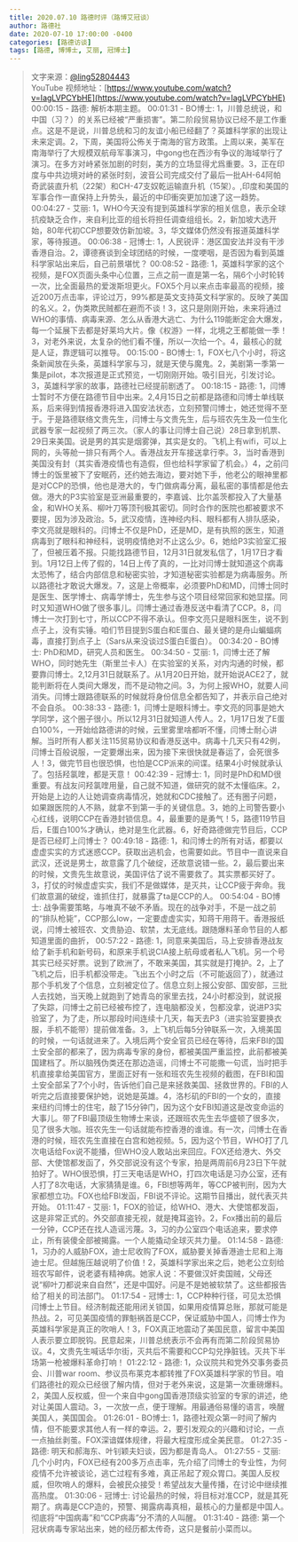 ```yaml
---
title: 2020.07.10 路德时评（路博艾冠谈）
author: 路德社
date: 2020-07-10 17:00:00 -0400
categories: [路德访谈]
tags: [路德, 博博士, 艾丽, 冠博士]
---
```


> 文字来源：[@ling52804443](https://twitter.com/ling52804443)  
> YouTube 视频地址：[https://www.youtube.com/watch?v=IagLVPCYbHE](https://www.youtube.com/watch?v=IagLVPCYbHE)
00:00:15 - 路德: 解析本期主题。
00:01:31 - BO博士: 1，川普总统说，和中国（习？）的关系已经被“严重损害”。第二阶段贸易协议已经不是工作重点。这是不是说，川普总统和习的友谊小船已经翻了？英雄科学家的出现让未来定调。2，下周，美国将公佈关于南海的官方政策。上周以来，美军在南海举行了大规模双航母军事演习，中gong也在西沙有争议的海域举行了演习。在多方对峙紧张加剧的时刻，美方的立场显得尤爲重要。3，正在印度与中共边境对峙的紧张时刻，波音公司完成交付了最后一批AH-64阿帕奇武装直升机（22架）和CH-47支奴乾运输直升机（15架）。,印度和美国的军事合作一直保持上升势头，最近的中印衝突更加加速了这一趋势。
00:04:27 - 艾丽: 1，WHO今天没有提到英雄科学家的相关信息，表示全球抗疫缺乏合作，来自利比亚的组长将担任调查组组长。2，新加坡大选开始，80年代初CCP想要效仿新加坡。3，华文媒体仍然没有报道英雄科学家，等待报道。
00:06:38 - 冠博士: 1，人民锐评：港区国安法并没有干涉香港自治。2，谭德赛谈到全球团结的时候，一度哽咽，是否因为看到英雄科学家站出来后，自己前景堪忧？
00:08:52 - 路德: 1，英雄科学家的这个视频，是FOX页面头条中心位置，三点之前一直是第一名，隔6个小时轮转一次，比全面最热的爱泼斯坦更火。FOX5个月以来点击率最高的视频，接近200万点击率，评论过万，99%都是英文支持英文科学家的。反映了美国的名义。2，伪类欺民贼都在避而不谈！3，这只是刚刚开始，未来将通过WHO的事情、病毒来源、怎么从香港大逃亡、为什么119能断定会大爆发，每一个延展下去都是好莱坞大片。像《权游》一样，北境之王都能做一季！3，对老外来说，太复杂的他们看不懂，所以一次给一个。4，最核心的就是人证，靠逻辑可以推导。
00:15:00 - BO博士: 1，FOX七八个小时，将这条新闻放在头条，英雄科学家与习，就是天使与魔鬼。2，美剧第一季第一集是pilot，本次报道是正式预览，一切刚刚开始。吸引目光，引发讨论。3，英雄科学家的故事，路德社已经提前剧透了。
00:18:15 - 路德: 1，闫博士暂时不方便在路德节目中出来。2,4月15日之前都是路德和闫博士单线联系，后来得到情报香港将进入国安法状态，立刻预警闫博士，她还觉得不至于。于是路德联络文贵先生，闫博士与文贵先生，后与班农先生及一位生化武器专家一起视频了两三次。（家人的事让闫博士自己说）28日拿到机票、29日来美国。说是男的其实是烟雾弹，其实是女的。飞机上有wifi，可以上网的，头等舱一排只有两个人。香港战友开车接送拿行李。3，当时香港到美国没有封（其实香港疫情也有造假，但也给科学家留了机会。）4，之前闫博士的饭里被下了安眠药，还约她去海边，要对她下手，他老公的眼神里都是对CCP的恐惧，他也是港大的，专门做病毒分离，最私密的事情都是他去做。港大的P3实验室是亚洲最重要的，李嘉诚、比尔盖茨都投入了大量基金，和WHO关系、柳叶刀等顶刊极其密切。同时合作的医院也都被要求不要提，因为涉及政治。5，武汉疫情，连神经内科、眼科都有人排队感染，李文亮就是眼科的。闫博士不仅是PhD，还是MD，是有执照的医生，知道病毒到了眼科和神经科，说明疫情绝对不止这么少。6，她给P3实验室汇报了，但被压着不报。只能找路德节目，12月31日就发私信了，1月17日才看到。1月12日上传了假的，14日上传了真的，一比对闫博士就知道这个病毒太恐怖了，结合内部信息和秘密实验，才知道秘密实验都是为病毒服务。所以路德社才敢说大爆发。7，这是上帝概率，必须要PhD和MD，闫博士同时是医生、医学博士、病毒学博士，先生参与这个项目经常回家和她显摆。同时又知道WHO做了很多事儿。闫博士通过香港反送中看清了CCP。8，闫博士一次打到七寸，所以CCP不得不承认。但李文亮只是眼科医生，说不到点子上，没有实锤。咱们节目提到S蛋白和E蛋白、最关键的是舟山蝙蝠病毒，直接打到点子上（Sars从来没谈过S蛋白E蛋白）。
00:34:20 - BO博士: PhD和MD，研究人员和医生。
00:34:50 - 艾丽: 1，闫博士还了解WHO，同时她先生（斯里兰卡人）在实验室的关系，对内沟通的时候，都要靠闫博士。2,12月31日就联系了。从1月20日开始，就开始说ACE2了，就能判断将在人类间大爆发，而不是动物之间。3，为何上报WHO，就要人间消失。闫博士跟路德联系的时候就将身份信息全都告知了，并表示自己绝对不会自杀。
00:38:33 - 路德: 1，闫博士是眼科博士。李文亮的同事是她大学同学，这个圈子很小。所以12月31日就知道人传人。2，1月17日发了E蛋白100%，一开始给路德讲的时候，云里雾里啥都听不懂，闫博士耐心讲解。当时所有人都关注115贸易协议和香港反送中。病毒十几天只有42例，闫博士百般说服，一定要爆出来，因为接下来很快就是春运了，会死很多人！3，做完节目也很恐惧，也怕是CCP派来的间谍。结果4小时候就承认了。包括羟氯喹，都是天意！
00:42:39 - 冠博士: 1，同时是PhD和MD很重要。有战友问羟氯喹用量，自己就不知道，做研究的就不太懂临床。2，开始是上边的人让她调查病毒情况，她就和CDC接触了。还有圈子问题，如果跟医院的人不熟，就拿不到第一手的关键信息。3，她的上司警告要小心红线，说明CCP在香港封锁信息。4，最重要的是勇气！5，路德119节目后，E蛋白100%才确认，绝对是生化武器。6，好奇路德做完节目后，CCP是否已经盯上闫博士？
00:49:18 - 路德: 1，和闫博士的所有对话，都要以虚虚实实的方式迷惑CCP。获取出逃机会，也需要如此。节目中一直说来自武汉，还说是男士，故意露了几个破绽，还故意说错一些。2，最后要出来的时候，文贵先生故意说，美国评估了说不需要救了。其实票都买好了。3，打仗的时候虚虚实实，我们不是做媒体，是灭共，让CCP疲于奔命。我们故意漏的破绽，谁抓住打，就暴露了ta是CCP的人。
00:54:04 - BO博士: 战争需要策略，与唯真不破不矛盾。现在的战争对手，不是一战之前的“排队枪毙”，CCP那么low，一定要虚虚实实，知蒋干用蒋干。香港报纸说，闫博士被班农、文贵胁迫、软禁，太无底线。跟随爆料革命节目的人都知道里面的曲折，
00:57:22 - 路德: 1，同意来美国后，马上安排香港战友给了新手机和新号码，和原来手机说CIA接上航母或者私人飞机。另一个号其实已经买好票。说到了欧洲了，不敢来美国，其实就是打掩护。2，上了飞机之后，旧手机都没带走。飞出五个小时之后（不可能返回了），就通过那个手机发了个信息，立刻被定位了。信息立刻上报公安部、国安部，三批人去找她，当天晚上就跑到了她青岛的家里去找，24小时都没到，就说报了失踪，闫博士之前已经被布控了，连电脑都没关，包都没拿，说进P3实验室了，为了走，所以那段时间连续十几天，每天去P3（进实验室要换衣服，手机不能带）提前做准备。3，上飞机后每5分钟联系一次，入境美国的时候，一句话就进来了。入境后两个安全官员已经在等待，后来FBI的国土安全部的都来了，因为病毒专家的身份，都被美国严重监控，此前都被美国建档了。所以脑残伪类还在那边造谣，闫博士不可能撒一句谎，当时把手机直接拿给美国官方，里面正好有一张和班农先生视频的截图，在FBI和国土安全部呆了7个小时，告诉他们自己是来拯救美国、拯救世界的。FBI的人听完之后直接要保护她，说她是英雄。4，洛杉矶的FBI的一个女的，直接来纽约闫博士的住宅，敲了15分钟门，因为这个女FBI知道这是改变命运的大事儿。带了FBI最顶级生物博士来谈，还跟班农先生去华盛顿了很多次，见了很多大咖。班农先生一句话就能布控香港的谁谁。有一次，闫博士在香港的时候，班农先生直接在白宫和她视频。5，因为这个节目，WHO打了几次电话给Fox说不能播，但WHO没人敢站出来回应。FOX还给港大、外交部、大使馆都发函了，外交部说没有这个专家，拍是两周前6月23日下午就拍好了。WHO很恐惧，打三天电话是WHO，打四次电话是习办公室，还有人打了8次电话，大家猜猜是谁。6，FBI想等两年，等CCP被判刑，因为大家都想立功。FOX也给FBI发函，FBI说不评论。这期节目播出，就代表灭共开始。
01:11:47 - 艾丽: 1，FOX的验证，给WHO、港大、大使馆都发函，这是非常正式的。外交部直接无视，就是掩耳盗铃。2，Fox播出前的最后一分钟，CCP还在找人造谣污蔑。3，习的办公室四个电话追来，要求停止，所有装傻全部被揭露。一个人能撬动全球灭共力量。
01:14:58 - 路德: 1，习办的人威胁FOX，迪士尼收购了FOX，威胁要关掉香港迪士尼和上海迪士尼。但越施压越说明了价值！2，英雄科学家出来之后，她老公立刻给班农写邮件，说老婆有精神病。她家人说：不要做汉奸卖国贼，父母还说“柳叶刀都说来自自然”，还是中国好。问是不是她被软禁了。这些都报告给了相关的司法部门。
01:17:54 - 冠博士: 1，CCP种种行径，可见太恐惧闫博士上节目。经济制裁还能用闭关锁国，如果用疫情算总账，那就可能是热战。2，可见美国疫情的罪魁祸首是CCP，保证威胁中国人，闫博士作为英雄科学家是真正的吹哨人！3，FOX真正地震动了美国民意，留言中美国人表示要立即脱钩。民意起来，川普总统表示不会再有而第二阶段贸易协议。4，文贵先生喊话华尔街，灭共后不需要和CCP勾兑挣脏钱。灭共下半场第一枪被爆料革命打响！
01:22:12 - 路德: 1，众议院共和党外交事务委员会、川普war room、参议员布莱克本都转推了FOX英雄科学家的节目。咱们路德社的观众已经很了解内情，但对于老外来说，这是第一次重磅爆料。2，美国人反权威，但一个来自中gong国香港顶级实验室的专家的讲述，绝对让美国人震动。3，一次放一点，便于理解。用最通俗易懂的语言，唤醒美国人，美国国会。
01:26:01 - BO博士: 1，路德社观众第一时间了解内情，但不能要求其他人有一样的幸运。2，要引发观众的兴趣和讨论，一点一点抽丝剥茧。FOX深谙媒体规律，将最大程度形成全美民意。
01:27:35 - 路德: 明天和郝海东、叶钊颖夫妇谈，因为都是青岛人。
01:27:55 - 艾丽: 几个小时内，FOX已经有200多万点击率，先介绍了闫博士的专业性，为何疫情不允许被谈论，逃亡过程有多难，真正吊起了观众胃口。美国人反权威，但吹哨人的爆料，会被民众接受！希望战友大量传播，在讨论中继续推高热度。
01:30:06 - 冠博士: 讨论最热的时候，将目标对准CCP，就是其死期了。病毒是CCP造的，预警、揭露病毒真相，最核心的力量都是中国人。彻底将“中国病毒”和“CCP病毒”分不清的人叫醒。
01:31:40 - 路德: 第一个冠状病毒专家站出来，她的经历都太传奇，这只是餐前小菜而以。

